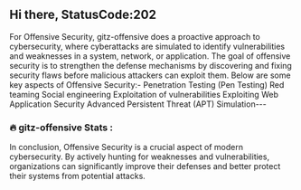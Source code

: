 ## Hi there, StatusCode:202

For Offensive Security, gitz-offensive does a proactive approach to cybersecurity, where cyberattacks are simulated to identify vulnerabilities and weaknesses in a system, network, or application. The goal of offensive security is to strengthen the defense mechanisms by discovering and fixing security flaws before malicious attackers can exploit them. Below are some key aspects of Offensive Security:-
Penetration Testing (Pen Testing)
Red teaming
Social engineering
Exploitation of vulnerabilities
Exploiting Web Application Security
Advanced Persistent Threat (APT) Simulation---

### :fire: gitz-offensive Stats :



In conclusion, Offensive Security is a crucial aspect of modern cybersecurity. By actively hunting for weaknesses and vulnerabilities, organizations can significantly improve their defenses and better protect their systems from potential attacks.

